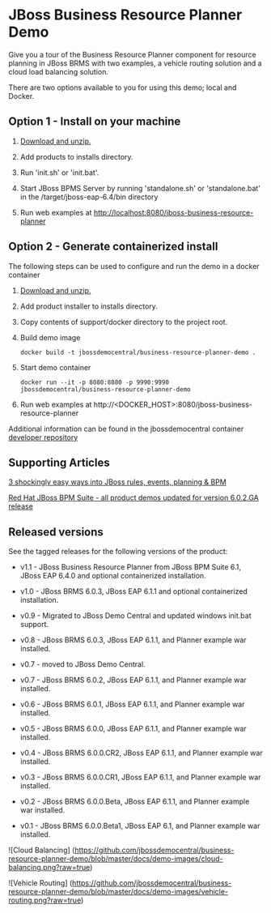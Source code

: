 JBoss Business Resource Planner Demo 
====================================
Give you a tour of the Business Resource Planner component for resource planning in JBoss BRMS 
with two examples, a vehicle routing solution and a cloud load balancing solution.

There are two options available to you for using this demo; local and Docker.


Option 1 - Install on your machine
----------------------------------
1. [Download and unzip.](https://github.com/jbossdemocentral/business-resource-planner-demo/archive/master.zip)

2. Add products to installs directory.

3. Run 'init.sh' or 'init.bat'.

4. Start JBoss BPMS Server by running 'standalone.sh' or 'standalone.bat' in the <path-to-project>/target/jboss-eap-6.4/bin directory

5. Run web examples at [http://localhost:8080/jboss-business-resource-planner](http://localhost:8080/jboss-business-resource-planner)


Option 2 - Generate containerized install
----------------------------------
The following steps can be used to configure and run the demo in a docker container

1. [Download and unzip.](https://github.com/jbossdemocentral/business-resource-planner-demo/archive/master.zip)

2. Add product installer to installs directory.

3. Copy contents of support/docker directory to the project root.

4. Build demo image

	```
	docker build -t jbossdemocentral/business-resource-planner-demo .
	```
5. Start demo container

	```
	docker run --it -p 8080:8080 -p 9990:9990 jbossdemocentral/business-resource-planner-demo
	```
6. Run web examples at http://<DOCKER_HOST>:8080/jboss-business-resource-planner

Additional information can be found in the jbossdemocentral container [developer repository](https://github.com/jbossdemocentral/docker-developer)


Supporting Articles
-------------------
[3 shockingly easy ways into JBoss rules, events, planning & BPM](http://www.schabell.org/2015/01/3-shockingly-easy-ways-into-jboss-brms-bpmsuite.html)

[Red Hat JBoss BPM Suite - all product demos updated for version 6.0.2.GA release](http://www.schabell.org/2014/07/redhat-jboss-bpmsuite-product-demos-6.0.2-updated.html)


Released versions
-----------------
See the tagged releases for the following versions of the product:

- v1.1 - JBoss Business Resource Planner from JBoss BPM Suite 6.1, JBoss EAP 6.4.0 and optional containerized installation.

- v1.0 - JBoss BRMS 6.0.3, JBoss EAP 6.1.1 and optional containerized installation.

- v0.9 - Migrated to JBoss Demo Central and updated windows init.bat support.

- v0.8 - JBoss BRMS 6.0.3, JBoss EAP 6.1.1, and Planner example war installed.

- v0.7 - moved to JBoss Demo Central.

- v0.7 - JBoss BRMS 6.0.2, JBoss EAP 6.1.1, and Planner example war installed.

- v0.6 - JBoss BRMS 6.0.1, JBoss EAP 6.1.1, and Planner example war installed.

- v0.5 - JBoss BRMS 6.0.0, JBoss EAP 6.1.1, and Planner example war installed.

- v0.4 - JBoss BRMS 6.0.0.CR2, JBoss EAP 6.1.1, and Planner example war installed.

- v0.3 - JBoss BRMS 6.0.0.CR1, JBoss EAP 6.1.1, and Planner example war installed.

- v0.2 - JBoss BRMS 6.0.0.Beta, JBoss EAP 6.1.1, and Planner example war installed.

- v0.1 - JBoss BRMS 6.0.0.Beta1, JBoss EAP 6.1, and Planner example war installed.


![Cloud Balancing] (https://github.com/jbossdemocentral/business-resource-planner-demo/blob/master/docs/demo-images/cloud-balancing.png?raw=true)

![Vehicle Routing] (https://github.com/jbossdemocentral/business-resource-planner-demo/blob/master/docs/demo-images/vehicle-routing.png?raw=true)
